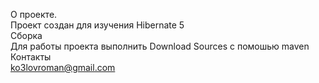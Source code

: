 О проекте. <br>Проект создан для изучения Hibernate 5
<br>
Сборка<br>
Для работы проекта выполнить Download Sources с помошью maven
<br>
Контакты<br>
ko3lovroman@gmail.com
